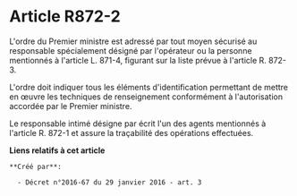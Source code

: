 # Article R872-2

L'ordre du Premier ministre est adressé par tout moyen sécurisé au responsable spécialement désigné par l'opérateur ou la
personne mentionnés à l'article L. 871-4, figurant sur la liste prévue à l'article R. 872-3. 

L'ordre doit indiquer tous les éléments d'identification permettant de mettre en œuvre les techniques de renseignement
conformément à l'autorisation accordée par le Premier ministre. 

Le responsable intimé désigne par écrit l'un des agents mentionnés à l'article R. 872-1 et assure la traçabilité des
opérations effectuées.

**Liens relatifs à cet article**

	**Créé par**:

	  - Décret n°2016-67 du 29 janvier 2016 - art. 3
